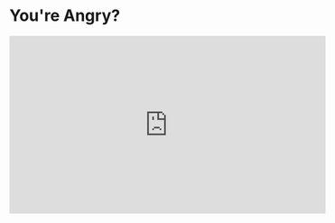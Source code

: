 <h1>You're Angry?</h1>

<iframe width="560" height="315" src="https://www.youtube.com/embed/AcjHCVABHZs" frameborder="0" allow="accelerometer; autoplay; encrypted-media; gyroscope; picture-in-picture" allowfullscreen></iframe>
